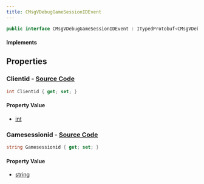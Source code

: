 ```yaml
---
title: CMsgVDebugGameSessionIDEvent
---
```


```csharp
public interface CMsgVDebugGameSessionIDEvent : ITypedProtobuf<CMsgVDebugGameSessionIDEvent>, INativeHandle, INetMessage<CMsgVDebugGameSessionIDEvent>, IDisposable
```

#### Implements

## Properties

### **Clientid** - [Source Code](https://github.com/swiftly-solution/swiftlys2/blob/main/managed/src/SwiftlyS2.Generated/Protobufs/Interfaces/CMsgVDebugGameSessionIDEvent.cs#L18)

```csharp
int Clientid { get; set; }
```

#### Property Value

- [int](https://learn.microsoft.com/dotnet/api/system.int32)

### **Gamesessionid** - [Source Code](https://github.com/swiftly-solution/swiftlys2/blob/main/managed/src/SwiftlyS2.Generated/Protobufs/Interfaces/CMsgVDebugGameSessionIDEvent.cs#L21)

```csharp
string Gamesessionid { get; set; }
```

#### Property Value

- [string](https://learn.microsoft.com/dotnet/api/system.string)

